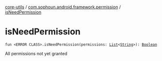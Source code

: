 [core-utils](../index.md) / [com.sophoun.android.framework.permission](index.md) / [isNeedPermission](./is-need-permission.md)

# isNeedPermission

`fun <ERROR CLASS>.isNeedPermission(permissions: `[`List`](https://kotlinlang.org/api/latest/jvm/stdlib/kotlin.collections/-list/index.html)`<`[`String`](https://kotlinlang.org/api/latest/jvm/stdlib/kotlin/-string/index.html)`>): `[`Boolean`](https://kotlinlang.org/api/latest/jvm/stdlib/kotlin/-boolean/index.html)

All permissions not yet granted

